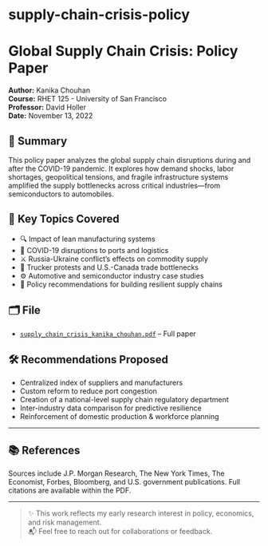 # supply-chain-crisis-policy

# Global Supply Chain Crisis: Policy Paper

**Author:** Kanika Chouhan  
**Course:** RHET 125 - University of San Francisco  
**Professor:** David Holler  
**Date:** November 13, 2022

## 📌 Summary

This policy paper analyzes the global supply chain disruptions during and after the COVID-19 pandemic. It explores how demand shocks, labor shortages, geopolitical tensions, and fragile infrastructure systems amplified the supply bottlenecks across critical industries—from semiconductors to automobiles.

## 🧠 Key Topics Covered

- 🔍 Impact of lean manufacturing systems
- 🛑 COVID-19 disruptions to ports and logistics
- ⚔️ Russia-Ukraine conflict’s effects on commodity supply
- 🚛 Trucker protests and U.S.-Canada trade bottlenecks
- ⚙️ Automotive and semiconductor industry case studies
- 🧾 Policy recommendations for building resilient supply chains

## 🗂️ File

- [`supply_chain_crisis_kanika_chouhan.pdf`](./supply_chain_crisis_kanika_chouhan.pdf) – Full paper

## 🛠️ Recommendations Proposed

- Centralized index of suppliers and manufacturers  
- Custom reform to reduce port congestion  
- Creation of a national-level supply chain regulatory department  
- Inter-industry data comparison for predictive resilience  
- Reinforcement of domestic production & workforce planning

---

## 📚 References

Sources include J.P. Morgan Research, The New York Times, The Economist, Forbes, Bloomberg, and U.S. government publications. Full citations are available within the PDF.

---

> ✨ This work reflects my early research interest in policy, economics, and risk management.  
> 📬 Feel free to reach out for collaborations or feedback.
